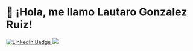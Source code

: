  <h1>👋 ¡Hola, me llamo Lautaro Gonzalez Ruiz!</h1>
<div id="badges">
  <a href="https://www.linkedin.com/in/lautagruiz/">
    <img src="https://img.shields.io/badge/LinkedIn-blue?style=for-the-badge&logo=linkedin&logoColor=white" alt="LinkedIn Badge"/>
  </a>
  <a href="">
    <img src="https://img.shields.io/badge/Gmail-red?style=for-the-badge&logo=gmail&logoColor=white" mailto:lautawork@gmail.com/>
  </a>
</div> 
